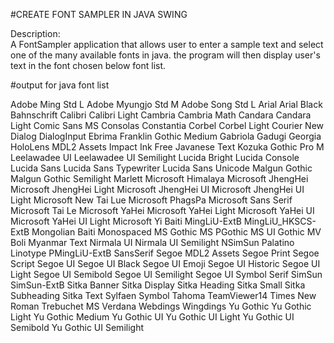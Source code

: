 #CREATE FONT SAMPLER IN JAVA SWING

Description:	
  	A FontSampler application that allows user to 
enter a sample text and select one of the many available fonts in java. 
the program will then display user's text in the font chosen below 
font list. 
 

#output for java font list

Adobe Ming Std L
Adobe Myungjo Std M
Adobe Song Std L
Arial
Arial Black
Bahnschrift
Calibri
Calibri Light
Cambria
Cambria Math
Candara
Candara Light
Comic Sans MS
Consolas
Constantia
Corbel
Corbel Light
Courier New
Dialog
DialogInput
Ebrima
Franklin Gothic Medium
Gabriola
Gadugi
Georgia
HoloLens MDL2 Assets
Impact
Ink Free
Javanese Text
Kozuka Gothic Pro M
Leelawadee UI
Leelawadee UI Semilight
Lucida Bright
Lucida Console
Lucida Sans
Lucida Sans Typewriter
Lucida Sans Unicode
Malgun Gothic
Malgun Gothic Semilight
Marlett
Microsoft Himalaya
Microsoft JhengHei
Microsoft JhengHei Light
Microsoft JhengHei UI
Microsoft JhengHei UI Light
Microsoft New Tai Lue
Microsoft PhagsPa
Microsoft Sans Serif
Microsoft Tai Le
Microsoft YaHei
Microsoft YaHei Light
Microsoft YaHei UI
Microsoft YaHei UI Light
Microsoft Yi Baiti
MingLiU-ExtB
MingLiU_HKSCS-ExtB
Mongolian Baiti
Monospaced
MS Gothic
MS PGothic
MS UI Gothic
MV Boli
Myanmar Text
Nirmala UI
Nirmala UI Semilight
NSimSun
Palatino Linotype
PMingLiU-ExtB
SansSerif
Segoe MDL2 Assets
Segoe Print
Segoe Script
Segoe UI
Segoe UI Black
Segoe UI Emoji
Segoe UI Historic
Segoe UI Light
Segoe UI Semibold
Segoe UI Semilight
Segoe UI Symbol
Serif
SimSun
SimSun-ExtB
Sitka Banner
Sitka Display
Sitka Heading
Sitka Small
Sitka Subheading
Sitka Text
Sylfaen
Symbol
Tahoma
TeamViewer14
Times New Roman
Trebuchet MS
Verdana
Webdings
Wingdings
Yu Gothic
Yu Gothic Light
Yu Gothic Medium
Yu Gothic UI
Yu Gothic UI Light
Yu Gothic UI Semibold
Yu Gothic UI Semilight

